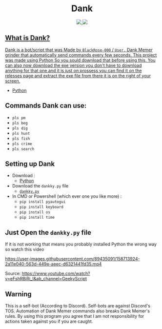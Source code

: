 <div align="center">
    <h1>Dank</h1>
    <a href="https://github.com/BlackRose-000/Dank-Memer-Bot/stargazers">
        <img src=https://img.shields.io/github/stars/BlackRose-000/Dank-Memer-Bot?style=for-the-badge&logo=Python&color=blue/>
    </a>
    <a href="https://github.com/didlly/BlackRose-000/Dank-Memer-Bot/members">
	<img src=https://img.shields.io/github/forks/BlackRose-000/Dank-Memer-Bot?style=for-the-badge&logo=Python&color=blue/>

</div>
  
## What is Dank?
  Dank is a bot/script that was Made by ```BlackRose-000``` / ```User.``` Dank Memer grinder that automatically send commands every few seconds. This project was made using Python So you sould download that before using this. You can also now download the exe version you don't have to download anything for that one and it is just on prossess you can find it on the relesses page and extract the exe file from there it is on the right of your screen.
  - [Python](https://python.org/downloads)
## Commands Dank can use:
  - ``pls pm``
  - ``pls beg``
  - ``pls dig``
  - ``pls hunt``
  - ``pls fish``
  - ``pls crime``
  - ``pls search``

 
  ## Setting up Dank
  - Download :
      - [Python](https://python.org/downloads)
  - Download the ``dankky.py``  file
      - [``dankky.py``](https://github.com/BlackRose-000/Dank-Memer-Bot/blob/main/dankky.py)
  - In CMD or Powershell (which ever one you like more) :
      - ``pip install pyautogui``
      - ``pip install keyboard``
      - ``pip install os``
      - ``pip install time``
## Just Open the ``dankky.py`` file 
  If it is not working that means you probably installed Python the wrong way so watch this video
  

  https://user-images.githubusercontent.com/89435091/158713924-2a11e040-563d-449e-aeec-d6321441fd35.mp4

Source: https://www.youtube.com/watch?v=eFshRBiRi_I&ab_channel=GeekyScript

## Warning
  This is a self-bot (According to Discord). Self-bots are against Discord's TOS. Automation of Dank Memer commands also breaks Dank Memer's rules. By using this program you agree that I am not responsibility for actions taken against you if you are caught.
  


  

